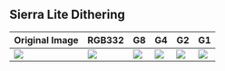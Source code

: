 Sierra Lite Dithering
---------------------

| Original Image | RGB332 | G8 | G4 | G2 | G1
|----------------|--------|----|----|----|----|
| [![](images/orig/lenna_small.png)](../../images/orig/lenna.png) | [![](images/sierra_lite/sierra_lite_dithering_lenna_small_9.png)](../../images/sierra_lite/sierra_lite_dithering_lenna_9.png) | [![](images/sierra_lite/sierra_lite_dithering_lenna_small_20.png)](../../images/sierra_lite/sierra_lite_dithering_lenna_20.png) | [![](images/sierra_lite/sierra_lite_dithering_lenna_small_19.png)](../../images/sierra_lite/sierra_lite_dithering_lenna_19.png) | [![](images/sierra_lite/sierra_lite_dithering_lenna_small_18.png)](../../images/sierra_lite/sierra_lite_dithering_lenna_18.png) | [![](images/sierra_lite/sierra_lite_dithering_lenna_small_17.png)](../../images/sierra_lite/sierra_lite_dithering_lenna_17.png)
